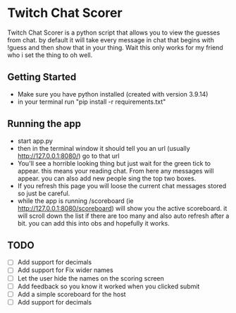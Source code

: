 # Twitch Chat Scorer

Twitch Chat Scorer is a python script that allows you to view the guesses from chat.
by default it will take every message in chat that begins with !guess and then show that in your thing.
Wait this only works for my friend who i set the thing to oh well.

## Getting Started

- Make sure you have python installed (created with version 3.9.14)
- in your terminal run "pip install -r requirements.txt"

## Running the app

- start app.py
- then in the terminal window it should tell you an url (usually http://127.0.0.1:8080/) go to that url
- You'll see a horrible looking thing but just wait for the green tick to appear. this means your reading chat. From here any messages will appear. you can also add new people sing the top two boxes.
- If you refresh this page you will loose the current chat messages stored so just be careful.
- while the app is running /scoreboard (ie http://127.0.0.1:8080/scoreboard) will show you the active scoreboard. it will scroll down the list if there are too many and also auto refresh after a bit. you can add this into obs and hopefully it works.


## TODO
- [ ] Add support for decimals
- [ ] Add support for Fix wider names 
- [ ] Let the user hide the names on the scoring screen
- [ ] Add feedback so you know it worked when you clicked submit
- [ ] Add a simple scoreboard for the host
- [ ] Add support for decimals
